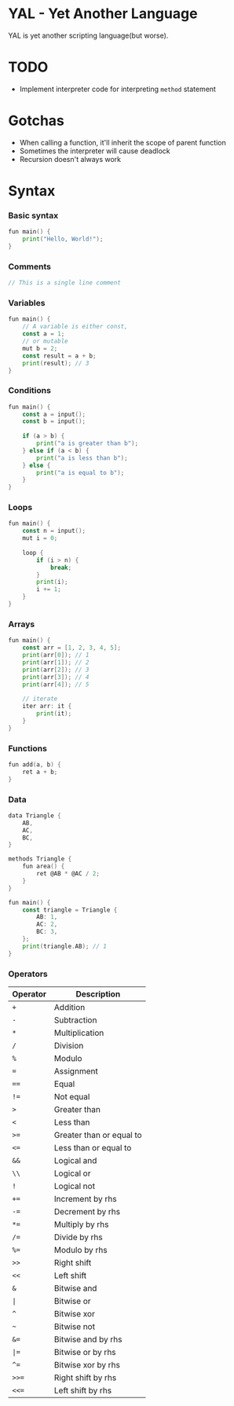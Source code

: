 # YAL - Yet Another Language

YAL is yet another scripting language(but worse).

# TODO

- Implement interpreter code for interpreting `method` statement

# Gotchas

- When calling a function, it'll inherit the scope of parent function
- Sometimes the interpreter will cause deadlock
- Recursion doesn't always work

# Syntax

### Basic syntax
```go
fun main() {
    print("Hello, World!");
}
```

### Comments
```go
// This is a single line comment
```

### Variables
```go
fun main() {
    // A variable is either const,
    const a = 1;
    // or mutable
    mut b = 2;
    const result = a + b;
    print(result); // 3
}
```

### Conditions
```go
fun main() {
    const a = input();
    const b = input();
    
    if (a > b) {
        print("a is greater than b");
    } else if (a < b) {
        print("a is less than b");
    } else {
        print("a is equal to b");
    }
}
```

### Loops
```go
fun main() {
    const n = input();
    mut i = 0;
    
    loop {
        if (i > n) {
            break;
        }
        print(i);
        i += 1;
    }
}
```

### Arrays
```go
fun main() {
    const arr = [1, 2, 3, 4, 5];
    print(arr[0]); // 1
    print(arr[1]); // 2
    print(arr[2]); // 3
    print(arr[3]); // 4
    print(arr[4]); // 5
    
    // iterate
    iter arr: it {
        print(it);
    }
}
```

### Functions
```go
fun add(a, b) {
    ret a + b;
}
```

### Data
```go
data Triangle {
    AB,
    AC,
    BC,
}

methods Triangle {
    fun area() {
        ret @AB * @AC / 2;
    }
}

fun main() {
    const triangle = Triangle {
        AB: 1,
        AC: 2,
        BC: 3,
    };
    print(triangle.AB); // 1
}
```

### Operators

| Operator  | Description                |
|-----------|----------------------------|
| `+`       | Addition                   |
| `-`       | Subtraction                |
| `*`       | Multiplication             |
| `/`       | Division                   |
| `%`       | Modulo                     |
| `=`       | Assignment                 |
| `==`      | Equal                      |
| `!=`      | Not equal                  |
| `>`       | Greater than               |
| `<`       | Less than                  |
| `>=`      | Greater than or equal to   |
| `<=`      | Less than or equal to      |
| `&&`      | Logical and                |
| `\\`      | Logical or                 |
| `!`       | Logical not                |
| `+=`      | Increment by rhs           |
| `-=`      | Decrement by rhs           |
| `*=`      | Multiply by rhs            |
| `/=`      | Divide by rhs              |
| `%=`      | Modulo by rhs              |
| `>>`      | Right shift                |
| `<<`      | Left shift                 |
| `&`       | Bitwise and                |
| `\|`      | Bitwise or                 |
| `^`       | Bitwise xor                |
| `~`       | Bitwise not                |
| `&=`      | Bitwise and by rhs         |
| `\|=`     | Bitwise or by rhs          |
| `^=`      | Bitwise xor by rhs         |
| `>>=`     | Right shift by rhs         |
| `<<=`     | Left shift by rhs          |

